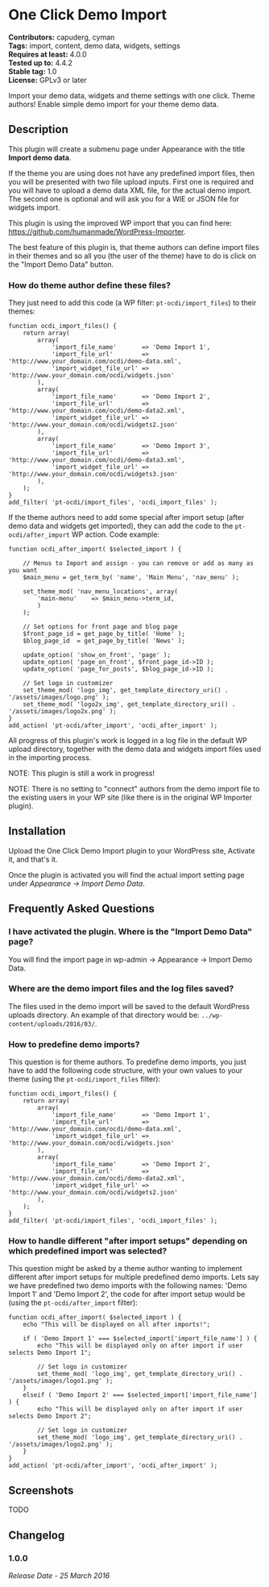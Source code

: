 # One Click Demo Import #
**Contributors:** capuderg, cyman  
**Tags:** import, content, demo data, widgets, settings  
**Requires at least:** 4.0.0  
**Tested up to:** 4.4.2  
**Stable tag:** 1.0  
**License:** GPLv3 or later  

Import your demo data, widgets and theme settings with one click. Theme authors! Enable simple demo import for your theme demo data.

## Description ##

This plugin will create a submenu page under Appearance with the title **Import demo data**.

If the theme you are using does not have any predefined import files, then you will be presented with two file upload inputs. First one is required and you will have to upload a demo data XML file, for the actual demo import. The second one is optional and will ask you for a WIE or JSON file for widgets import.

This plugin is using the improved WP import that you can find here: https://github.com/humanmade/WordPress-Importer.

The best feature of this plugin is, that theme authors can define import files in their themes and so all you (the user of the theme) have to do is click on the "Import Demo Data" button.

### How do theme author define these files? ###

They just need to add this code (a WP filter: `pt-ocdi/import_files`) to their themes:

	function ocdi_import_files() {
		return array(
			array(
				'import_file_name'       => 'Demo Import 1',
				'import_file_url'        => 'http://www.your_domain.com/ocdi/demo-data.xml',
				'import_widget_file_url' => 'http://www.your_domain.com/ocdi/widgets.json'
			),
			array(
				'import_file_name'       => 'Demo Import 2',
				'import_file_url'        => 'http://www.your_domain.com/ocdi/demo-data2.xml',
				'import_widget_file_url' => 'http://www.your_domain.com/ocdi/widgets2.json'
			),
			array(
				'import_file_name'       => 'Demo Import 3',
				'import_file_url'        => 'http://www.your_domain.com/ocdi/demo-data3.xml',
				'import_widget_file_url' => 'http://www.your_domain.com/ocdi/widgets3.json'
			),
		);
	}
	add_filter( 'pt-ocdi/import_files', 'ocdi_import_files' );


If the theme authors need to add some special after import setup (after demo data and widgets get imported), they can add the code to the `pt-ocdi/after_import` WP action. Code example:

	function ocdi_after_import( $selected_import ) {
	
		// Menus to Import and assign - you can remove or add as many as you want
		$main_menu = get_term_by( 'name', 'Main Menu', 'nav_menu' );
	
		set_theme_mod( 'nav_menu_locations', array(
			'main-menu'    => $main_menu->term_id,
			)
		);
	
		// Set options for front page and blog page
		$front_page_id = get_page_by_title( 'Home' );
		$blog_page_id  = get_page_by_title( 'News' );
	
		update_option( 'show_on_front', 'page' );
		update_option( 'page_on_front', $front_page_id->ID );
		update_option( 'page_for_posts', $blog_page_id->ID );
	
		// Set logo in customizer
		set_theme_mod( 'logo_img', get_template_directory_uri() . '/assets/images/logo.png' );
		set_theme_mod( 'logo2x_img', get_template_directory_uri() . '/assets/images/logo2x.png' );
	}
	add_action( 'pt-ocdi/after_import', 'ocdi_after_import' );


All progress of this plugin's work is logged in a log file in the default WP upload directory, together with the demo data and widgets import files used in the importing process.

NOTE: This plugin is still a work in progress!

NOTE: There is no setting to "connect" authors from the demo import file to the existing users in your WP site (like there is in the original WP Importer plugin).

## Installation ##

Upload the One Click Demo Import plugin to your WordPress site, Activate it, and that's it.

Once the plugin is activated you will find the actual import setting page under *Appearance -> Import Demo Data*.

## Frequently Asked Questions ##

### I have activated the plugin. Where is the "Import Demo Data" page? ###

You will find the import page in wp-admin -> Appearance -> Import Demo Data.

### Where are the demo import files and the log files saved? ###

The files used in the demo import will be saved to the default WordPress uploads directory. An example of that directory would be: `../wp-content/uploads/2016/03/`.

### How to predefine demo imports? ###

This question is for theme authors. To predefine demo imports, you just have to add the following code structure, with your own values to your theme (using the `pt-ocdi/import_files` filter):


	function ocdi_import_files() {
		return array(
			array(
				'import_file_name'       => 'Demo Import 1',
				'import_file_url'        => 'http://www.your_domain.com/ocdi/demo-data.xml',
				'import_widget_file_url' => 'http://www.your_domain.com/ocdi/widgets.json'
			),
			array(
				'import_file_name'       => 'Demo Import 2',
				'import_file_url'        => 'http://www.your_domain.com/ocdi/demo-data2.xml',
				'import_widget_file_url' => 'http://www.your_domain.com/ocdi/widgets2.json'
			),
		);
	}
	add_filter( 'pt-ocdi/import_files', 'ocdi_import_files' );


### How to handle different "after import setups" depending on which predefined import was selected? ###

This question might be asked by a theme author wanting to implement different after import setups for multiple predefined demo imports. Lets say we have predefined two demo imports with the following names: 'Demo Import 1' and 'Demo Import 2', the code for after import setup would be (using the `pt-ocdi/after_import` filter):


	function ocdi_after_import( $selected_import ) {
		echo "This will be displayed on all after imports!";
	
		if ( 'Demo Import 1' === $selected_import['import_file_name'] ) {
			echo "This will be displayed only on after import if user selects Demo Import 1";
	
			// Set logo in customizer
			set_theme_mod( 'logo_img', get_template_directory_uri() . '/assets/images/logo1.png' );
		}
		elseif ( 'Demo Import 2' === $selected_import['import_file_name'] ) {
			echo "This will be displayed only on after import if user selects Demo Import 2";
	
			// Set logo in customizer
			set_theme_mod( 'logo_img', get_template_directory_uri() . '/assets/images/logo2.png' );
		}
	}
	add_action( 'pt-ocdi/after_import', 'ocdi_after_import' );


## Screenshots ##

TODO

## Changelog ##

### 1.0.0 ###

*Release Date - 25 March 2016*
